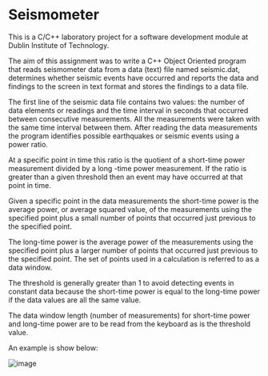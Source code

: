 # Seismometer
This is a C/C++ laboratory project for a software development module at Dublin Institute of Technology.

The aim of this assignment was to write a C++ Object Oriented program that reads seismometer data from a data (text) file named seismic.dat, determines whether seismic events have occurred and reports the data and findings to the screen in text format and stores the findings to a data file.

The first line of the seismic data file contains two values: the number of data elements or readings and the time interval in seconds that occurred between consecutive measurements. All the measurements were taken with the same time interval between them. After reading the data measurements the program identifies possible earthquakes or seismic events using a power ratio. 

At a specific point in time this ratio is the quotient of a short-time power measurement divided by a long -time power measurement. If the ratio is greater than a given threshold then an event may have occurred at that point in time.  

Given a specific point in the data measurements the short-time power is the average power, or average squared value, of the measurements using the specified point plus a small number of points that occurred just previous to the specified point. 

The long-time power is the average power of the measurements using the specified point plus a larger number of points that occurred just previous to the specified point. The set of points used in a calculation is referred to as a data window. 

The threshold is generally greater than 1 to avoid detecting events in constant data because the short-time power is equal to the long-time power if the data values are all the same value. 

The data window length (number of measurements) for short-time power and long-time power are to be read from the keyboard as is the threshold value. 

An example is show below:

![image](https://user-images.githubusercontent.com/43984321/46673162-0e1a2d00-cbd1-11e8-8e89-1ed31369ec61.png)

